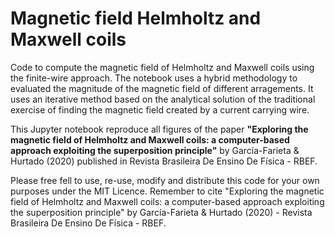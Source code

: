 # Magnetic field Helmholtz and Maxwell coils

Code to compute the magnetic field of Helmholtz and Maxwell coils using the finite-wire approach. The notebook uses a hybrid methodology to evaluated the magnitude of the magnetic field of different arragements. It uses an iterative method based on the analytical solution of the traditional exercise of finding the magnetic field created by a current carrying wire.

This Jupyter notebook reproduce all figures of the paper **"Exploring the magnetic field of Helmholtz and Maxwell coils: a computer-based approach exploiting the superposition principle"** by García-Farieta & Hurtado (2020) published in Revista Brasileira De Ensino De Física - RBEF.

Please free fell to use, re-use, modify and distribute this code for your own purposes under the MIT Licence.
Remember to cite "Exploring the magnetic field of Helmholtz and Maxwell coils: a computer-based approach exploiting the superposition principle" by García-Farieta & Hurtado (2020) - Revista Brasileira De Ensino De Física - RBEF.


